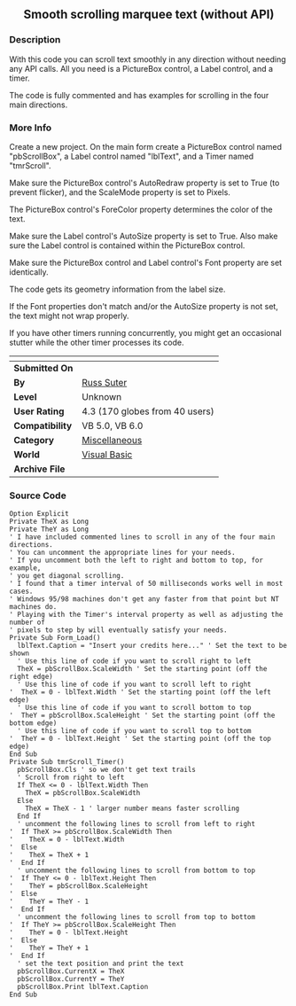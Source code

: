 ﻿<div align="center">

## Smooth scrolling marquee text \(without API\)


</div>

### Description

With this code you can scroll text smoothly in any direction without needing any API calls. All you need is a PictureBox control, a Label control, and a timer.

The code is fully commented and has examples for scrolling in the four main directions.
 
### More Info
 
Create a new project. On the main form create a PictureBox control named "pbScrollBox", a Label control named "lblText", and a Timer named "tmrScroll".

Make sure the PictureBox control's AutoRedraw property is set to True (to prevent flicker), and the ScaleMode property is set to Pixels.

The PictureBox control's ForeColor property determines the color of the text.

Make sure the Label control's AutoSize property is set to True. Also make sure the Label control is contained within the PictureBox control.

Make sure the PictureBox control and Label control's Font property are set identically.

The code gets its geometry information from the label size.

If the Font properties don't match and/or the AutoSize property is not set, the text might not wrap properly.

If you have other timers running concurrently, you might get an occasional stutter while the other timer processes its code.


<span>             |<span>
---                |---
**Submitted On**   |
**By**             |[Russ Suter](https://github.com/Planet-Source-Code/PSCIndex/blob/master/ByAuthor/russ-suter.md)
**Level**          |Unknown
**User Rating**    |4.3 (170 globes from 40 users)
**Compatibility**  |VB 5\.0, VB 6\.0
**Category**       |[Miscellaneous](https://github.com/Planet-Source-Code/PSCIndex/blob/master/ByCategory/miscellaneous__1-1.md)
**World**          |[Visual Basic](https://github.com/Planet-Source-Code/PSCIndex/blob/master/ByWorld/visual-basic.md)
**Archive File**   |[](https://github.com/Planet-Source-Code/russ-suter-smooth-scrolling-marquee-text-without-api__1-4586/archive/master.zip)





### Source Code

```
Option Explicit
Private TheX as Long
Private TheY as Long
' I have included commented lines to scroll in any of the four main directions.
' You can uncomment the appropriate lines for your needs.
' If you uncomment both the left to right and bottom to top, for example,
' you get diagonal scrolling.
' I found that a timer interval of 50 milliseconds works well in most cases.
' Windows 95/98 machines don't get any faster from that point but NT machines do.
' Playing with the Timer's interval property as well as adjusting the number of
' pixels to step by will eventually satisfy your needs.
Private Sub Form_Load()
  lblText.Caption = "Insert your credits here..." ' Set the text to be shown
  ' Use this line of code if you want to scroll right to left
  TheX = pbScrollBox.ScaleWidth ' Set the starting point (off the right edge)
  ' Use this line of code if you want to scroll left to right
'  TheX = 0 - lblText.Width ' Set the starting point (off the left edge)
  ' Use this line of code if you want to scroll bottom to top
'  TheY = pbScrollBox.ScaleHeight ' Set the starting point (off the bottom edge)
  ' Use this line of code if you want to scroll top to bottom
'  TheY = 0 - lblText.Height ' Set the starting point (off the top edge)
End Sub
Private Sub tmrScroll_Timer()
  pbScrollBox.Cls ' so we don't get text trails
  ' Scroll from right to left
  If TheX <= 0 - lblText.Width Then
    TheX = pbScrollBox.ScaleWidth
  Else
    TheX = TheX - 1 ' larger number means faster scrolling
  End If
  ' uncomment the following lines to scroll from left to right
'  If TheX >= pbScrollBox.ScaleWidth Then
'    TheX = 0 - lblText.Width
'  Else
'    TheX = TheX + 1
'  End If
  ' uncomment the following lines to scroll from bottom to top
'  If TheY <= 0 - lblText.Height Then
'    TheY = pbScrollBox.ScaleHeight
'  Else
'    TheY = TheY - 1
'  End If
  ' uncomment the following lines to scroll from top to bottom
'  If TheY >= pbScrollBox.ScaleHeight Then
'    TheY = 0 - lblText.Height
'  Else
'    TheY = TheY + 1
'  End If
  ' set the text position and print the text
  pbScrollBox.CurrentX = TheX
  pbScrollBox.CurrentY = TheY
  pbScrollBox.Print lblText.Caption
End Sub
```

